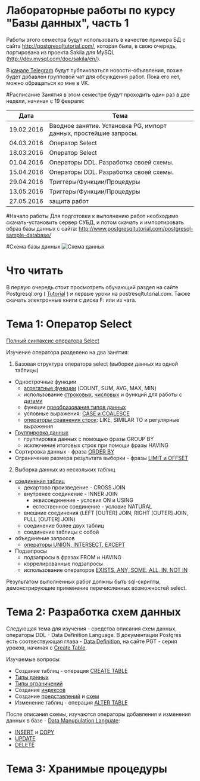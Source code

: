 Лабораторные работы по курсу "Базы данных", часть 1
================================

Работы этого семестра будут использовать в качестве примера БД с сайта http://postgresqltutorial.com/, которая была, в свою очередь, портирована из проекта Sakila для MySQL (http://dev.mysql.com/doc/sakila/en/).

В [канале Telegram](telegram.me/pgups_db) будут публиковаться новости-объявления, позже будет добавлен групповой чат для обсуждения работ. Пока его нет, можно обращаться ко мне в VK.

#Расписание
Занятия в этом семестре будут проходить один раз в две недели, начиная с 19 февраля:

Дата | Тема
---- | ----
19.02.2016 | Вводное занятие. Установка PG, импорт данных, простейшие запросы.
04.03.2016 | Оператор Select
18.03.2016 | Оператор Select
01.04.2016 | Операторы DDL. Разработка своей схемы.
15.04.2016 | Операторы DDL. Разработка своей схемы.
29.04.2016 | Триггеры/Функции/Процедуры
13.05.2016 | Триггеры/Функции/Процедуры
27.05.2016 | защита работ


#Начало работы
Для подготовки к выполнению работ необходимо скачать-установить сервер СУБД, и потом скачать и импортировать образ базы данных с сайта:
http://www.postgresqltutorial.com/postgresql-sample-database/

#Схема базы данных
![Схема данных](http://www.postgresqltutorial.com/wp-content/uploads/2013/05/PostgreSQL-Sample-Database.png)


# Что читать
В первую очередь стоит просмотреть обучающий раздел на сайте Postgresql.org ( [Tutorial](http://www.postgresql.org/docs/9.4/static/tutorial.html) ) и первые уроки на postresqltutorial.com. Также скачать электронные книги с диска F: или из чата.

# Тема 1: Оператор Select
[Полный синтаксис оператора Select](http://www.postgresql.org/docs/9.4/static/sql-select.html)

Изучение оператора разделено на два занятия:

1. Базовая структура оператора select (выборки данных из одной таблицы)
  * Однострочные функции
    *	[агрегатные функции](http://www.postgresql.org/docs/9.4/static/functions-aggregate.html) (COUNT, SUM, AVG, MAX, MIN)
    *	использование [строковых](http://www.postgresql.org/docs/9.4/static/functions-string.html), [числовых](http://www.postgresql.org/docs/9.4/static/functions-math.html) и функций для работы с [датами](http://www.postgresql.org/docs/9.4/static/functions-datetime.html)
    *	функции [преобразования типов данных](http://www.postgresql.org/docs/9.4/static/functions-formatting.html)
    *	условные выражения: [CASE и COALESCE](http://www.postgresql.org/docs/9.4/static/functions-conditional.html)
    *	[операторы сравнения строк](http://www.postgresql.org/docs/9.4/static/functions-matching.html): LIKE, SIMILAR TO и регулярные выражения
  * [Группировка данных](http://www.postgresql.org/docs/9.4/static/queries-table-expressions.html#QUERIES-GROUP)
    * группировка данных с помощью фразы GROUP BY
    * исключение итоговых строк при помощи фразы HAVING
  * Сортировка данных - фраза [ORDER BY](http://www.postgresql.org/docs/9.4/static/queries-order.html)
  * Ограничение размера результата выборки - фразы [LIMIT и OFFSET](http://www.postgresql.org/docs/9.4/static/queries-limit.html)
2. Выборка данных из нескольких таблиц
  * [соединения таблиц](http://www.postgresql.org/docs/9.4/static/queries-table-expressions.html#QUERIES-FROM)
    * декартово произведение - CROSS JOIN
    * внутренее соединение - INNER JOIN
      * эквисоединение - условия ON и USING
      * естественное соединение - условие NATURAL
    * внешние соединения (LEFT [OUTER] JOIN, RIGHT [OUTER] JOIN, FULL [OUTER] JOIN)
    * соединение более двух таблиц
    * соединение таблицы с собой
  * объединение запросов
    * [операторы UNION, INTERSECT, EXCEPT](http://www.postgresql.org/docs/9.4/static/queries-union.html)
  * Подзапросы
    * подзапросы в фразах FROM и HAVING
    * коррелированные подзапросы
    * использование операторов [EXISTS, ANY, SOME, ALL, IN, NOT IN](http://www.postgresql.org/docs/9.4/static/functions-subquery.html)

Результатом выполненных работ должны быть sql-скрипты, демонстрирующие применение перечисленных возможностей select.

# Тема 2: Разработка схем данных
Следующая тема для изучения - средства описания схем данных, операторы DDL - Data Definition Language. В документации Postgres есть соотвествующая глава - [Data Definition](http://www.postgresql.org/docs/9.4/static/ddl.html), на сайте PGT - серия уроков, начиная с [Create Table](http://www.postgresqltutorial.com/postgresql-create-table/).

Изучаемые вопросы:
* Создание таблиц - операция [CREATE TABLE](http://www.postgresql.org/docs/9.4/static/sql-createtable.html)
* [Типы данных](http://www.postgresql.org/docs/9.4/static/datatype.html)
* [Типы ограничений](http://www.postgresql.org/docs/9.4/static/ddl-constraints.html)
* Создание [индексов](http://www.postgresql.org/docs/9.4/static/indexes.html)
* Создание [представлений](http://www.postgresql.org/docs/9.4/static/rules-views.html) и [схем](http://www.postgresql.org/docs/9.4/static/ddl-schemas.html)
* Изменение таблиц - операция [ALTER TABLE](http://www.postgresql.org/docs/9.4/static/ddl-alter.html)

После описания схемы, изучаются операторы добавления и изменения данных в базе - [Data Manupulation Languate](http://www.postgresql.org/docs/9.4/static/dml.html):
* [INSERT](http://www.postgresql.org/docs/9.4/static/sql-insert.html) и [COPY](http://www.postgresql.org/docs/9.4/static/sql-copy.html)
* [UPDATE](http://www.postgresql.org/docs/9.4/static/sql-update.html)
* [DELETE](http://www.postgresql.org/docs/9.4/static/sql-delete.html)

# Тема 3: Хранимые процедуры
